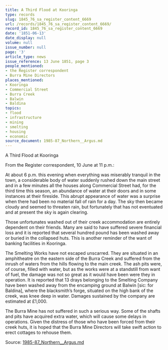 ```yaml
---
title: A Third Flood at Kooringa
type: records
slug: 1845_76_sa_register_content_6669
url: /records/1845_76_sa_register_content_6669/
record_id: 1845_76_sa_register_content_6669
date: '1851-06-13'
date_display: null
volume: null
issue_number: null
page: '3'
article_type: news
issue_reference: 13 June 1851, page 3
people_mentioned:
- the Register correspondent
- Burra Mine Directors
places_mentioned:
- Kooringa
- Commercial Street
- Burra Creek
- Balwin
- Baldina
topics:
- flood
- infrastructure
- mining
- smelting
- housing
- economic
source_document: 1985-87_Northern__Argus.md
---
```


A Third Flood at Kooringa

From the Register correspondent, 10 June at 11 p.m.:

At about 6 p.m. this evening when everything was miserably tranquil in the town, a considerable body of water suddenly rushed down the main street and in a few minutes all the houses along Commercial Street had, for the third time this season, an abundance of water at their doors and in some instances at their fireside.  This abrupt appearance of water was a surprise when there had been no material fall of rain for a day.  The sky then became cloudy and seemed to threaten rain, but fortunately that has not eventuated and at present the sky is again clearing.

Those unfortunates washed out of their creek accommodation are entirely dependent on their friends.  Many are said to have suffered severe financial loss and it is reported that several hundred pound has been washed away or buried in the collapsed huts.  This is another reminder of the want of banking facilities in Kooringa.

The Smelting Works have not escaped unscarred.  They are situated in an amphitheatre on the eastern side of the Burra Creek and suffered from the inrush of waters from the hills flowing to the main creek.  The ash pits were, of course, filled with water, but as the works were at a standstill from want of fuel, the damage was not so great as it would have been were they in operation.  It is reported that 13 drays belonging to the Smelting Company have been washed away from the encamping ground at Balwin [sic: for Baldina], where the blacksmith’s forge, situated on the high bank of the creek, was knee deep in water.  Damages sustained by the company are estimated at £1,000.

The Burra Mine has not suffered in such a serious way.  Some of the shafts and pits have acquired extra water, which will cause some delays in operations.  Given the distress of those who have been forced from their creek huts, it is hoped that the Burra Mine Directors will take swift action to erect cottages to rehouse them.

Source: [1985-87_Northern__Argus.md](/downloads/markdown/1985-87_Northern__Argus.md)
